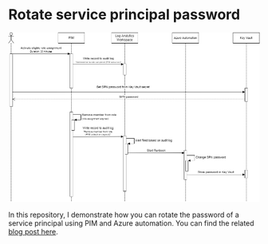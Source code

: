 # Rotate service principal password

![Sequence diagram](docs/rotate-password-sequence-diagram.drawio.png)

In this repository, I demonstrate how you can rotate the password of a service principal using PIM and Azure automation. You can find the related [blog post here](https://www.patrickvankleef.com/2022/11/09/rotate-service-principal-password).